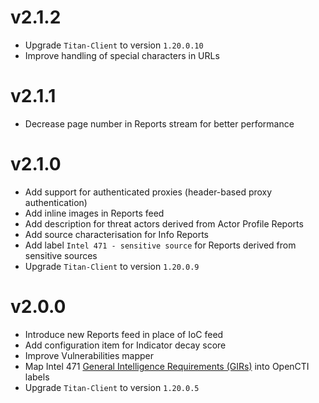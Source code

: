 # v2.1.2

  + Upgrade `Titan-Client` to version `1.20.0.10`
  + Improve handling of special characters in URLs

# v2.1.1

  + Decrease page number in Reports stream for better performance 

# v2.1.0  

  + Add support for authenticated proxies (header-based proxy authentication)
  + Add inline images in Reports feed
  + Add description for threat actors derived from Actor Profile Reports
  + Add source characterisation for Info Reports
  + Add label `Intel 471 - sensitive source` for Reports derived from sensitive sources
  + Upgrade `Titan-Client` to version `1.20.0.9`

# v2.0.0  

  + Introduce new Reports feed in place of IoC feed
  + Add configuration item for Indicator decay score
  + Improve Vulnerabilities mapper
  + Map Intel 471 [General Intelligence Requirements (GIRs)](https://github.com/intel471/CU-GIR) into OpenCTI labels 
  + Upgrade `Titan-Client` to version `1.20.0.5`
